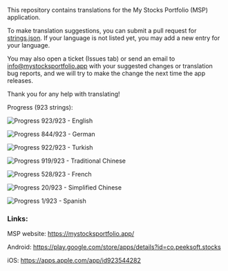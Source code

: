 This repository contains translations for the My Stocks Portfolio (MSP) application.

To make translation suggestions, you can submit a pull request for [strings.json](https://github.com/mystocksportfolio/translations/blob/main/strings.json). If your language is not listed yet, you may add a new entry for your language.

You may also open a ticket (Issues tab) or send an email to info@mystocksportfolio.app with your suggested changes or translation bug reports, and we will try to make the change the next time the app releases.

Thank you for any help with translating!

Progress (923 strings):

![Progress](https://progress-bar.dev/100?title=en&width=120) 923/923 - English

![Progress](https://progress-bar.dev/91?title=de&width=120) 844/923 - German

![Progress](https://progress-bar.dev/100?title=tr&width=120) 922/923 - Turkish

![Progress](https://progress-bar.dev/100?title=zh-Hant-TW&width=120) 919/923 - Traditional Chinese

![Progress](https://progress-bar.dev/57?title=fr&width=120) 528/923 - French

![Progress](https://progress-bar.dev/2?title=zh&width=120) 20/923 - Simplified Chinese

![Progress](https://progress-bar.dev/0?title=es&width=120) 1/923 - Spanish

### Links:

MSP website: https://mystocksportfolio.app/

Android: https://play.google.com/store/apps/details?id=co.peeksoft.stocks

iOS: https://apps.apple.com/app/id923544282
